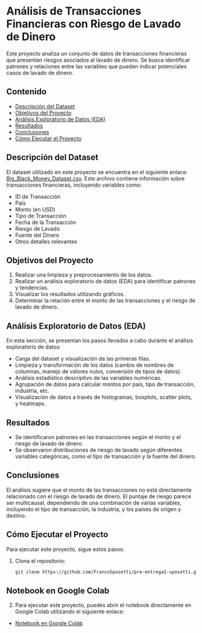 # Análisis de Transacciones Financieras con Riesgo de Lavado de Dinero

Este proyecto analiza un conjunto de datos de transacciones financieras que presentan riesgos asociados al lavado de dinero. Se busca identificar patrones y relaciones entre las variables que pueden indicar potenciales casos de lavado de dinero.

## Contenido

- [Descripción del Dataset](#descripción-del-dataset)
- [Objetivos del Proyecto](#objetivos-del-proyecto)
- [Análisis Exploratorio de Datos (EDA)](#análisis-exploratorio-de-datos-eda)
- [Resultados](#resultados)
- [Conclusiones](#conclusiones)
- [Cómo Ejecutar el Proyecto](#cómo-ejecutar-el-proyecto)

## Descripción del Dataset

El dataset utilizado en este proyecto se encuentra en el siguiente enlace: [Big_Black_Money_Dataset.csv](https://github.com/FrancoSposetti/pre-entrega1-sposetti/blob/main/Big_Black_Money_Dataset.csv). Este archivo contiene información sobre transacciones financieras, incluyendo variables como:

- ID de Transacción
- País
- Monto (en USD)
- Tipo de Transacción
- Fecha de la Transacción
- Riesgo de Lavado
- Fuente del Dinero
- Otros detalles relevantes

## Objetivos del Proyecto

1. Realizar una limpieza y preprocesamiento de los datos.
2. Realizar un análisis exploratorio de datos (EDA) para identificar patrones y tendencias.
3. Visualizar los resultados utilizando gráficos.
4. Determinar la relación entre el monto de las transacciones y el riesgo de lavado de dinero.

## Análisis Exploratorio de Datos (EDA)

En esta sección, se presentan los pasos llevados a cabo durante el análisis exploratorio de datos:

- Carga del dataset y visualización de las primeras filas.
- Limpieza y transformación de los datos (cambio de nombres de columnas, manejo de valores nulos, conversión de tipos de datos).
- Análisis estadístico descriptivo de las variables numéricas.
- Agrupación de datos para calcular montos por país, tipo de transacción, industria, etc.
- Visualización de datos a través de histogramas, boxplots, scatter plots, y heatmaps.

## Resultados

- Se identificaron patrones en las transacciones según el monto y el riesgo de lavado de dinero.
- Se observaron distribuciones de riesgo de lavado según diferentes variables categóricas, como el tipo de transacción y la fuente del dinero.

## Conclusiones

El análisis sugiere que el monto de las transacciones no está directamente relacionado con el riesgo de lavado de dinero. El puntaje de riesgo parece ser multicausal, dependiendo de una combinación de varias variables, incluyendo el tipo de transacción, la industria, y los países de origen y destino.

## Cómo Ejecutar el Proyecto

Para ejecutar este proyecto, sigue estos pasos:

1. Clona el repositorio:
   ```bash
   git clone https://github.com/FrancoSposetti/pre-entrega1-sposetti.git
## Notebook en Google Colab

2. Para ejecutar este proyecto, puedes abrir el notebook directamente en Google Colab utilizando el siguiente enlace:

- [Notebook en Google Colab](https://colab.research.google.com/drive/1mrvcGZDCNGnwGQLdFcsGhfW0g3LqLLNl?usp=sharing)
